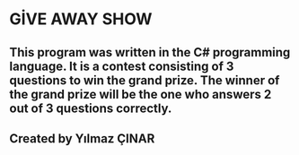 # GİVE AWAY SHOW

## This program was written in the C# programming language. It is a contest consisting of 3 questions to win the grand prize. The winner of the grand prize will be the one who answers 2 out of 3 questions correctly.


## Created by Yılmaz ÇINAR
